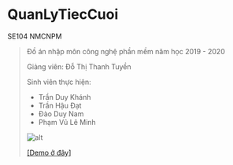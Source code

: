 # QuanLyTiecCuoi
SE104 NMCNPM
> Đồ án nhập môn công nghệ phần mềm năm học 2019 - 2020
>
> Giảng viên: Đỗ Thị Thanh Tuyền
> 
> Sinh viên thực hiện:
> * Trần Duy Khánh
> * Trần Hậu Đạt
> * Đào Duy Nam
> * Phạm Vũ Lê Minh
>
> ![alt](https://2.pik.vn/20207e45b4a3-3c7c-4fa9-a736-04f60891d3b6.png)
>
> [[Demo ở đây]](https://www.youtube.com/watch?v=NRNOXBFZyOM&t=226s)
